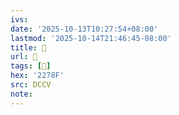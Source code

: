 ```yaml
---
ivs:
date: '2025-10-13T10:27:54+08:00'
lastmod: '2025-10-14T21:46:45-08:00'
title: 􄎍
url: 􄎍
tags: [𢞏]
hex: '2278F'
src: DCCV
note:
---
```

